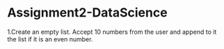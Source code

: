 # Assignment2-DataScience

1.Create an empty list. Accept 10 numbers from the user and append to it the list if it is an even number.
